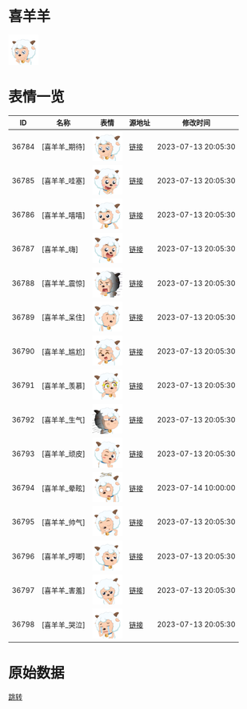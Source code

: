 # 喜羊羊

<img src="./cover.png" height="60" alt="cover" />

# 表情一览

|ID|名称|表情|源地址|修改时间|
|----|----|----|----|----|
|36784|[喜羊羊_期待]|<img src="./pic/036784_%5B喜羊羊_期待%5D.png" height="60" alt="期待"/>|[链接](https://i0.hdslb.com/bfs/garb/db4522d4e0d1fe569db2e30d331646db33478ba7.png)|2023-07-13 20:05:30|
|36785|[喜羊羊_哇塞]|<img src="./pic/036785_%5B喜羊羊_哇塞%5D.png" height="60" alt="哇塞"/>|[链接](https://i0.hdslb.com/bfs/garb/fbe05fc32fcbdd39988d89a8f4432593d95a5040.png)|2023-07-13 20:05:30|
|36786|[喜羊羊_嘻嘻]|<img src="./pic/036786_%5B喜羊羊_嘻嘻%5D.png" height="60" alt="嘻嘻"/>|[链接](https://i0.hdslb.com/bfs/garb/d5e3c394f3e5e4e2daf68d3d00a561036b12a05d.png)|2023-07-13 20:05:30|
|36787|[喜羊羊_嗨]|<img src="./pic/036787_%5B喜羊羊_嗨%5D.png" height="60" alt="嗨"/>|[链接](https://i0.hdslb.com/bfs/garb/467041d01d3fc56f2ab167b4f243f8f113c5377d.png)|2023-07-13 20:05:30|
|36788|[喜羊羊_震惊]|<img src="./pic/036788_%5B喜羊羊_震惊%5D.png" height="60" alt="震惊"/>|[链接](https://i0.hdslb.com/bfs/garb/f1e4a72dd4a32ef76bf7c90be88c21f3b813a3a2.png)|2023-07-13 20:05:30|
|36789|[喜羊羊_呆住]|<img src="./pic/036789_%5B喜羊羊_呆住%5D.png" height="60" alt="呆住"/>|[链接](https://i0.hdslb.com/bfs/garb/78435ad60524faaf001cd6370d8ac955ffaad5c2.png)|2023-07-13 20:05:30|
|36790|[喜羊羊_尴尬]|<img src="./pic/036790_%5B喜羊羊_尴尬%5D.png" height="60" alt="尴尬"/>|[链接](https://i0.hdslb.com/bfs/garb/2eebb68d02cf7687fd58264e8e12a7b9ee7aeb3d.png)|2023-07-13 20:05:30|
|36791|[喜羊羊_羡慕]|<img src="./pic/036791_%5B喜羊羊_羡慕%5D.png" height="60" alt="羡慕"/>|[链接](https://i0.hdslb.com/bfs/garb/48ec40d2fcbd88002e9b0cb8d999c61c5ab9ddb0.png)|2023-07-13 20:05:30|
|36792|[喜羊羊_生气]|<img src="./pic/036792_%5B喜羊羊_生气%5D.png" height="60" alt="生气"/>|[链接](https://i0.hdslb.com/bfs/garb/f151be54b7eac71dc82ecdcb70549dae6a68647d.png)|2023-07-13 20:05:30|
|36793|[喜羊羊_顽皮]|<img src="./pic/036793_%5B喜羊羊_顽皮%5D.png" height="60" alt="顽皮"/>|[链接](https://i0.hdslb.com/bfs/garb/13190b3909b9b365e2d8e2c9c809bc6062d1983d.png)|2023-07-13 20:05:30|
|36794|[喜羊羊_晕眩]|<img src="./pic/036794_%5B喜羊羊_晕眩%5D.png" height="60" alt="晕眩"/>|[链接](https://i0.hdslb.com/bfs/garb/9bc6bb9cb6bd63fc95da108085d3c9067bf9c454.png)|2023-07-14 10:00:00|
|36795|[喜羊羊_帅气]|<img src="./pic/036795_%5B喜羊羊_帅气%5D.png" height="60" alt="帅气"/>|[链接](https://i0.hdslb.com/bfs/garb/088a85f0d7b410b9af5d84aa6b941199bb0320ed.png)|2023-07-13 20:05:30|
|36796|[喜羊羊_哼唧]|<img src="./pic/036796_%5B喜羊羊_哼唧%5D.png" height="60" alt="哼唧"/>|[链接](https://i0.hdslb.com/bfs/garb/ef6bfa8f42bbb9f3e60da9705a1c44d37a3ca0dc.png)|2023-07-13 20:05:30|
|36797|[喜羊羊_害羞]|<img src="./pic/036797_%5B喜羊羊_害羞%5D.png" height="60" alt="害羞"/>|[链接](https://i0.hdslb.com/bfs/garb/b54bfbb451807bdb303b153797a9287d9e07f8ee.png)|2023-07-13 20:05:30|
|36798|[喜羊羊_哭泣]|<img src="./pic/036798_%5B喜羊羊_哭泣%5D.png" height="60" alt="哭泣"/>|[链接](https://i0.hdslb.com/bfs/garb/104b8f886fb8b2db6c904c84a67cb5f1cf16c7ea.png)|2023-07-13 20:05:30|

# 原始数据

[跳转](./raw.json)

